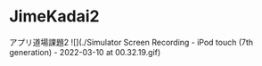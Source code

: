 # JimeKadai2
アプリ道場課題2
![](./Simulator Screen Recording - iPod touch (7th generation) - 2022-03-10 at 00.32.19.gif)

